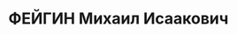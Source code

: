 ---
title: ФЕЙГИН Михаил Исаакович
description: народився 1905 у м. Сосниця Сосницького пов. Чернігівської губ. Єврей,
  із службовців, освіта вища, позапарт., до 1936 р. член ВКП(б). Проживав у Харкові.
  Завідувач виробництва заводу «Електроверстат». Заарештований _16.07.1937_ р. як
  член троцькістської організації (ст. 54-11 КК УРСР) і військовою колегією Верховного
  Суду СРСР _05.12.1937_ р. (статті 548, 5411 КК УРСР) засуджений до ВМП з конфіскацією
  особистого майна. Розстріляний _06.12.1937_ р. у Харкові. Реабілітований _19.05.1956_
  р.
---